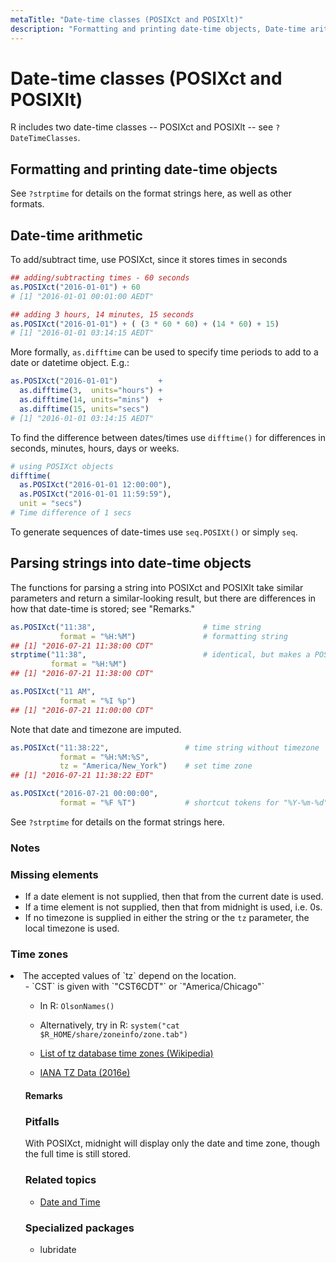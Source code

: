 ```yaml
---
metaTitle: "Date-time classes (POSIXct and POSIXlt)"
description: "Formatting and printing date-time objects, Date-time arithmetic, Parsing strings into date-time objects"
---
```


# Date-time classes (POSIXct and POSIXlt)


R includes two date-time classes -- POSIXct and POSIXlt -- see `?DateTimeClasses`.



## Formatting and printing date-time objects


See `?strptime` for details on the format strings here, as well as other formats.



## Date-time arithmetic


To add/subtract time, use POSIXct, since it stores times in seconds

```r
## adding/subtracting times - 60 seconds
as.POSIXct("2016-01-01") + 60
# [1] "2016-01-01 00:01:00 AEDT"

## adding 3 hours, 14 minutes, 15 seconds
as.POSIXct("2016-01-01") + ( (3 * 60 * 60) + (14 * 60) + 15)
# [1] "2016-01-01 03:14:15 AEDT"

```

More formally, `as.difftime` can be used to specify time periods to add to a date or datetime object. E.g.:

```r
as.POSIXct("2016-01-01")         + 
  as.difftime(3,  units="hours") +
  as.difftime(14, units="mins")  +
  as.difftime(15, units="secs")
# [1] "2016-01-01 03:14:15 AEDT"

```

To find the difference between dates/times use `difftime()` for differences in seconds, minutes, hours, days or weeks.

```r
# using POSIXct objects
difftime(
  as.POSIXct("2016-01-01 12:00:00"), 
  as.POSIXct("2016-01-01 11:59:59"), 
  unit = "secs")
# Time difference of 1 secs

```

To generate sequences of date-times use `seq.POSIXt()` or simply `seq`.



## Parsing strings into date-time objects


The functions for parsing a string into POSIXct and POSIXlt take similar parameters and return a similar-looking result, but there are differences in how that date-time is stored; see "Remarks."

```r
as.POSIXct("11:38",                        # time string
           format = "%H:%M")               # formatting string
## [1] "2016-07-21 11:38:00 CDT"           
strptime("11:38",                          # identical, but makes a POSIXlt object
         format = "%H:%M")
## [1] "2016-07-21 11:38:00 CDT"

as.POSIXct("11 AM",                   
           format = "%I %p")        
## [1] "2016-07-21 11:00:00 CDT"

```

Note that date and timezone are imputed.

```r
as.POSIXct("11:38:22",                 # time string without timezone
           format = "%H:%M:%S",   
           tz = "America/New_York")    # set time zone
## [1] "2016-07-21 11:38:22 EDT"

as.POSIXct("2016-07-21 00:00:00",
           format = "%F %T")           # shortcut tokens for "%Y-%m-%d" and "%H:%M:%S"

```

See `?strptime` for details on the format strings here.

### Notes

### Missing elements

- If a date element is not supplied, then that from the current date is used.
- If a time element is not supplied, then that from midnight is used, i.e. 0s.
- If no timezone is supplied in either the string or the `tz` parameter, the local timezone is used.

### Time zones

<li>The accepted values of `tz` depend on the location.
<ul>
- `CST` is given with `"CST6CDT"` or `"America/Chicago"`

- In R: `OlsonNames()`
- Alternatively, try in R: `system("cat $R_HOME/share/zoneinfo/zone.tab")`

- [List of tz database time zones (Wikipedia)](https://en.wikipedia.org/wiki/List_of_tz_database_time_zones)
- [IANA TZ Data (2016e)](http://www.iana.org/time-zones/repository/releases/tzdata2016e.tar.gz)



#### Remarks


### Pitfalls

With POSIXct, midnight will display only the date and time zone, though the full time is still stored.

### Related topics

- [Date and Time](http://stackoverflow.com/documentation/r/1157)

### Specialized packages

- lubridate


